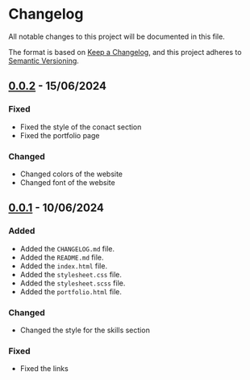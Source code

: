 # Changelog

All notable changes to this project will be documented in this file.

The format is based on [Keep a Changelog](https://keepachangelog.com/en/1.1.0/),
and this project adheres to [Semantic Versioning](https://semver.org/spec/v2.0.0.html).

## [0.0.2] - 15/06/2024

### Fixed
- Fixed the style of the conact section
- Fixed the portfolio page

### Changed
- Changed colors of the website
- Changed font of the website


## [0.0.1] - 10/06/2024

### Added
- Added the `CHANGELOG.md` file.
- Added the `README.md` file.
- Added the `index.html` file.
- Added the `stylesheet.css` file.
- Added the `stylesheet.scss` file.
- Added the `portfolio.html` file.

### Changed
- Changed the style for the skills section

### Fixed
- Fixed the links

[0.0.1]: https://github.com/ABallarini/HTML-CSS/releases/tag/v0.0.1
[0.0.2]: https://github.com/ABallarini/HTML-CSS/compare/v0.0.1...v0.0.2
